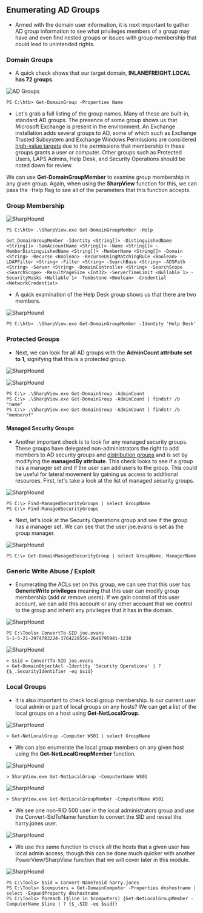 ## Enumerating AD Groups


- Armed with the domain user information, it is next important to gather AD group information to see what privileges members of a group may have and even find nested groups or issues with group membership that could lead to unintended rights. 


### Domain Groups

- A quick check shows that our target domain, **INLANEFREIGHT.LOCAL has 72 groups**. 


![AD Groups](/Enumerating-AD-Groups/images/group-count.png) 

	PS C:\htb> Get-DomainGroup -Properties Name


- Let's grab a full listing of the group names. Many of these are built-in, standard AD groups. The presence of some group shows us that Microsoft Exchange is present in the environment. An Exchange installation adds several groups to AD, some of which such as Exchange Trusted Subsystem and Exchange Windows Permissions are considered [high-value targets](https://github.com/gdedrouas/Exchange-AD-Privesc) due to the permissions that membership in these groups grants a user or computer. Other groups such as Protected Users, LAPS Admins, Help Desk, and Security Operations should be noted down for review.

We can use **Get-DomainGroupMember** to examine group membership in any given group. Again, when using the **SharpView** function for this, we can pass the -Help flag to see all of the parameters that this function accepts. 


### Group Membership


![SharpHound](/Enumerating-AD-Groups/images/sharphound-help.png) 


	PS C:\htb> .\SharpView.exe Get-DomainGroupMember -Help

	Get_DomainGroupMember -Identity <String[]> -DistinguishedName <String[]> -SamAccountName <String[]> -Name <String[]> -MemberDistinguishedName <String[]> -MemberName <String[]> -Domain <String> -Recurse <Boolean> -RecurseUsingMatchingRule <Boolean> -LDAPFilter <String> -Filter <String> -SearchBase <String> -ADSPath <String> -Server <String> -DomainController <String> -SearchScope <SearchScope> -ResultPageSize <Int32> -ServerTimeLimit <Nullable`1> -SecurityMasks <Nullable`1> -Tombstone <Boolean> -Credential <NetworkCredential>


- A quick examination of the Help Desk group shows us that there are two members. 


![SharpHound](/Enumerating-AD-Groups/images/helpdesk.png) 

	PS C:\htb> .\SharpView.exe Get-DomainGroupMember -Identity 'Help Desk'



### Protected Groups


- Next, we can look for all AD groups with the **AdminCount attribute set to 1**, signifying that this is a protected group. 


![SharpHound](/Enumerating-AD-Groups/images/protected.png) 


![SharpHound](/Enumerating-AD-Groups/images/protected-2.png) 


	PS C:\> .\SharpView.exe Get-DomainGroup -AdminCount
	PS C:\> .\SharpView.exe Get-DomainGroup -AdminCount | findstr /b "name"
	PS C:\> .\SharpView.exe Get-DomainGroup -AdminCount | findstr /b "memberof"



#### Managed Security Groups


- Another important check is to look for any managed security groups. These groups have delegated non-administrators the right to add members to AD security groups and [distribution groups](https://docs.microsoft.com/en-us/exchange/recipients-in-exchange-online/manage-distribution-groups/manage-distribution-groups) and is set by modifying the **managedBy attribute**. This check looks to see if a group has a manager set and if the user can add users to the group. This could be useful for lateral movement by gaining us access to additional resources. First, let's take a look at the list of managed security groups. 


![SharpHound](/Enumerating-AD-Groups/images/managed.png) 


	PS C:\> Find-ManagedSecurityGroups | select GroupName
	PS C:\> Find-ManagedSecurityGroups


- Next, let's look at the Security Operations group and see if the group has a manager set. We can see that the user joe.evans is set as the group manager.


![SharpHound](/Enumerating-AD-Groups/images/managed-2.png) 


	PS C:\> Get-DomainManagedSecurityGroup | select GroupName, ManagerName


### Generic Write Abuse / Exploit


- Enumerating the ACLs set on this group, we can see that this user has **GenericWrite privileges** meaning that this user can modify group membership (add or remove users). If we gain control of this user account, we can add this account or any other account that we control to the group and inherit any privileges that it has in the domain. 


![SharpHound](/Enumerating-AD-Groups/images/sid.png) 

	PS C:\Tools> ConvertTo-SID joe.evans
	S-1-5-21-2974783224-3764228556-2640795941-1238


![SharpHound](/Enumerating-AD-Groups/images/sid-2.png) 


	> $sid = ConvertTo-SID joe.evans
	> Get-DomainObjectAcl -Identity 'Security Operations' | ?{$_.SecurityIdentifier -eq $sid}



### Local Groups


- It is also important to check local group membership. Is our current user local admin or part of local groups on any hosts? We can get a list of the local groups on a host using **Get-NetLocalGroup**.


![SharpHound](/Enumerating-AD-Groups/images/local.png) 


	> Get-NetLocalGroup -Computer WS01 | select GroupName


- We can also enumerate the local group members on any given host using the **Get-NetLocalGroupMember** function.



![SharpHound](/Enumerating-AD-Groups/images/localgroup.png) 

	> SharpView.exe Get-NetLocalGroup -ComputerName WS01


![SharpHound](/Enumerating-AD-Groups/images/localmember.png) 

	> SharpView.exe Get-NetLocalGroupMember -ComputerName WS01


- We see one non-RID 500 user in the local administrators group and use the Convert-SidToName function to convert the SID and reveal the harry.jones user. 


![SharpHound](/Enumerating-AD-Groups/images/sid-3.png) 

- We use this same function to check all the hosts that a given user has local admin access, though this can be done much quicker with another PowerView/SharpView function that we will cover later in this module. 


![SharpHound](/Enumerating-AD-Groups/images/access.png) 


	PS C:\Tools> $sid = Convert-NameToSid harry.jones
	PS C:\Tools> $computers = Get-DomainComputer -Properties dnshostname | select -ExpandProperty dnshostname
	PS C:\Tools> foreach ($line in $computers) {Get-NetLocalGroupMember -ComputerName $line | ? {$_.SID -eq $sid}}


